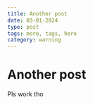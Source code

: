 ```yaml
---
title: Another post
date: 03-01-2024
type: post
tags: more, tags, here
category: warning
---
```


# Another post

Pls work tho 